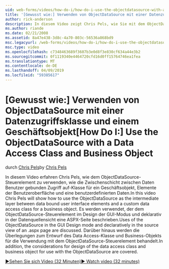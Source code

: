 ```yaml
---
uid: web-forms/videos/how-do-i/how-do-i-use-the-objectdatasource-with-a-data-access-class-and-business-object
title: '[Gewusst wie:] Verwenden von ObjectDataSource mit einer Datenzugriffsklasse und einem Geschäftsobjekt | Microsoft-Dokumentation'
author: rick-anderson
description: In diesem Video zeigt Chris Pels, wie Sie mit dem ObjectDataSource-Steuerelement als die Zwischenschicht zwischen datengebundene Elemente der Benutzeroberfläche und eine benutzerdefinierte Daten Konto...
ms.author: riande
ms.date: 02/21/2008
ms.assetid: 8a47e438-3d8c-4a70-803c-56536a868bd9
msc.legacyurl: /web-forms/videos/how-do-i/how-do-i-use-the-objectdatasource-with-a-data-access-class-and-business-object
msc.type: video
ms.openlocfilehash: c7348463689f3607b3e0d8f3e830cf634a44e3b2
ms.sourcegitcommit: 0f1119340e4464720cfd16d0ff15764746ea1fea
ms.translationtype: MT
ms.contentlocale: de-DE
ms.lasthandoff: 04/09/2019
ms.locfileid: "59385617"
---
```

# <a name="how-do-i-use-the-objectdatasource-with-a-data-access-class-and-business-object"></a><span data-ttu-id="67406-103">[Gewusst wie:] Verwenden von ObjectDataSource mit einer Datenzugriffsklasse und einem Geschäftsobjekt</span><span class="sxs-lookup"><span data-stu-id="67406-103">[How Do I:] Use the ObjectDataSource with a Data Access Class and Business Object</span></span>

<span data-ttu-id="67406-104">durch [Chris Pels](https://twitter.com/chrispels)</span><span class="sxs-lookup"><span data-stu-id="67406-104">by [Chris Pels](https://twitter.com/chrispels)</span></span>

<span data-ttu-id="67406-105">In diesem Video erfahren Chris Pels, wie dem ObjectDataSource-Steuerelement zu verwenden, wie die Zwischenschicht zwischen Daten Benutzer gebunden Zugriff auf-Klasse für ein Geschäftsobjekt, Elemente der Benutzeroberfläche und eine benutzerdefinierten Daten.</span><span class="sxs-lookup"><span data-stu-id="67406-105">In this video Chris Pels will show how to use the ObjectDataSource as the intermediate layer between data bound user interface elements and a custom data access class for a business object.</span></span> <span data-ttu-id="67406-106">Es werden verwendet, der dem ObjectDataSource-Steuerelement im Design der GUI-Modus und deklarativ in der Datenquellensicht eine ASPX-Seite beschrieben.</span><span class="sxs-lookup"><span data-stu-id="67406-106">Uses of the ObjectDataSource in the GUI Design mode and declaratively in the source view of an .aspx page are discussed.</span></span> <span data-ttu-id="67406-107">Darüber hinaus werden die Überlegungen zum Entwurf des Data Access-Klasse und Business-Objekts für die Verwendung mit dem ObjectDataSource-Steuerelement behandelt.</span><span class="sxs-lookup"><span data-stu-id="67406-107">In addition, the considerations for design of the data access class and business object for use with the ObjectDataSource are covered.</span></span>

[<span data-ttu-id="67406-108">&#9654;Sehen Sie sich Video (32 Minuten)</span><span class="sxs-lookup"><span data-stu-id="67406-108">&#9654; Watch video (32 minutes)</span></span>](https://channel9.msdn.com/Blogs/ASP-NET-Site-Videos/how-do-i-use-the-objectdatasource-with-a-data-access-class-and-business-object)
